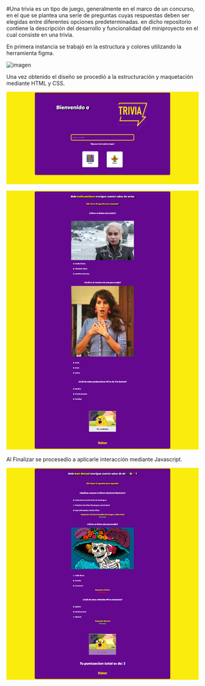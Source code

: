 #Una trivia es un tipo de juego, generalmente en el marco de un concurso, en el que se plantea una serie de preguntas cuyas respuestas deben ser elegidas entre diferentes opciones predeterminadas.
en dicho repositorio contiene la descripción del desarrollo y funcionalidad del miniproyecto en el cual consiste en una trivia.


En primera instancia se trabajó en la estructura y colores utilizando la herramienta figma.

![imagen](https://github.com/LesliePacheco91/trivia/assets/126528844/92ba94ea-9cd9-4b43-83c3-49ebfba655ed)

Una vez obtenido el diseño se procedió a la estructuración y maquetación mediante HTML y CSS.

![imagen](https://github.com/LesliePacheco91/trivia/blob/bba0305d04d49db6d90535e12a78835dd65a625f/index.png)


![imagen](https://github.com/LesliePacheco91/trivia/blob/bba0305d04d49db6d90535e12a78835dd65a625f/trivia1.png)

Al Finalizar se procesedío a aplicarle interacción mediante Javascript.

![imagen](https://github.com/LesliePacheco91/trivia/blob/bba0305d04d49db6d90535e12a78835dd65a625f/trivia2.png)

